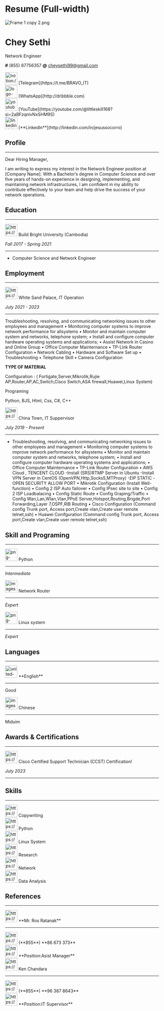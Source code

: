 # Resume (Full-width)

![Frame 1 copy 2.png](Frame_1_copy_2.png)

# Chey Sethi

Network Engineer 

**#**   (855) 87756357
**@**  [ch](mailto:chichi@madebychichi.com)eysethi99@gmail.com

<aside>
<img src="notion://custom_emoji/8cb46ee0-0721-4b65-8499-3d98376093a7/1e41d880-1811-80e2-b254-007a335c3d58" alt="notion://custom_emoji/8cb46ee0-0721-4b65-8499-3d98376093a7/1e41d880-1811-80e2-b254-007a335c3d58" width="40px" /> [Telegram](https://t.me/BRAVO_IT)

</aside>

<aside>
<img src="logo-whatsapp-png-pic-0.png" alt="logo-whatsapp-png-pic-0.png" width="40px" /> [WhatsApp](http://dribbble.com)

</aside>

<aside>
<img src="youtube-logo-png-photo-0.png" alt="youtube-logo-png-photo-0.png" width="40px" /> [YouTube](https://youtube.com/@littleskill168?si=2aBFzqnivNxSHM9S)

</aside>

<aside>
<img src="linkedin_(3).png" alt="linkedin_(3).png" width="40px" /> [**LinkedIn**](http://linkedin.com/in/jesussocorro)

</aside>

## Profile

---

Dear Hiring Manager,

I am writing to express my interest in the Network Engineer position at [Company Name]. With a Bachelor’s degree in Computer Science and over five years of hands-on experience in designing, implementing, and maintaining network infrastructures, I am confident in my ability to contribute effectively to your team and help drive the success of your network operations.

## Education

---

<aside>
<img src="https://www.notion.so/icons/school_gray.svg" alt="https://www.notion.so/icons/school_gray.svg" width="40px" /> Build Bright University (Cambodia)

*Fall 2017 - Spring 2021*

---

- Computer Science and Network Engineer
</aside>

## Employment

---

<aside>
<img src="https://www.notion.so/icons/briefcase_gray.svg" alt="https://www.notion.so/icons/briefcase_gray.svg" width="40px" /> White Sand Palace, IT Operation

*July 2021 - 2023*

---

Troubleshooting, resolving, and communicating networking issues to other employees
and management
• Monitoring computer systems to improve network performance for allsystems
• Monitor and maintain computer system and networks, telephone system;
• Install and configure computer hardware operating systems and applications;
• Assist Network in Casino and Online Group
• Office Computer Mainternance
• TP-Link Router Configuration
• Network Cabling
• Hardware and Software Set up
• Troubleshooting
• Telephone Skill
• Camera Configuration

</aside>

**TYPE OF MATERIAL**

Configuration : ( Fortigate,Server,Mikrotik,Rujie AP,Router,AP,AC,Switch,Cisco
Switch,ASA firewall,Huawei,Linux System)

Programing

Python, BJS, Html, Css, C#, C++

<aside>
<img src="https://www.notion.so/icons/briefcase_gray.svg" alt="https://www.notion.so/icons/briefcase_gray.svg" width="40px" /> China Town, IT Suppervisor

*July 2019 - Present*

---

- Troubleshooting, resolving, and communicating networking issues to other employees
and management
• Monitoring computer systems to improve network performance for allsystems
• Monitor and maintain computer system and networks, telephone system;
• Install and configure computer hardware operating systems and applications;
• Office Computer Mainternance
• TP-Link Router Configuration
• AWS Cloud , TENCENT CLOUD
-Install (SRS)RTMP Server in Ubuntu
-Install VPN Server in CentOS (OpenVPN,Http,Socks5,MTProxy)
-EIP STATIC
-OPEN SECURITY ALLOW PORT
• Mikrotik Configuration (Install Well-function)
• Config 2 ISP Auto failover
• Config IPsec site to site
• Config 2 ISP Loadbalacing
• Config Static Route
• Config Graping/Traffic
• Config Wan,Lan,Wlan,Vlan,PPoE
Server,Hotspot,Routing,Brigde,Port Forwarding,Layer
7,OSPF,RIB Routing
• Cisco Configuration (Command config Trunk port, Access
port,Create vlan,Create user remote telnet,ssh)
• Huawei Conifguration (Command config Trunk port, Access
port,Create vlan,Create user remote telnet,ssh)
</aside>

## Skill and Programing

---

<aside>
<img src="png-transparent-logo-python-logos-and-brands-icon-thumbnail.png" alt="png-transparent-logo-python-logos-and-brands-icon-thumbnail.png" width="40px" /> Python

---

*Intermediate*

</aside>

<aside>
<img src="images.png" alt="images.png" width="40px" /> Network Router

---

*Expert*

</aside>

<aside>
<img src="png-transparent-linux-distribution-tux-free-software-linux-kernel-linux-logo-bird-linux-thumbnail.png" alt="png-transparent-linux-distribution-tux-free-software-linux-kernel-linux-logo-bird-linux-thumbnail.png" width="40px" /> Linux system

---

*Expert*

</aside>

## Languages

---

<aside>
<img src="united-kingdom.png" alt="united-kingdom.png" width="40px" /> **English**

---

Good

</aside>

<aside>
<img src="images_(1).png" alt="images_(1).png" width="40px" /> Chinese

---

Miduim

</aside>

## Awards & Certifications

---

<aside>
<img src="https://www.notion.so/icons/checkmark_gray.svg" alt="https://www.notion.so/icons/checkmark_gray.svg" width="40px" />  Cisco Certified Support Technician (CCST) Certification!

*July 2023*

---

[](https://www.notion.so)

[]()

</aside>

## Skills

---

<aside>
<img src="https://www.notion.so/icons/star_gray.svg" alt="https://www.notion.so/icons/star_gray.svg" width="40px" /> Copywriting

</aside>

<aside>
<img src="https://www.notion.so/icons/star_gray.svg" alt="https://www.notion.so/icons/star_gray.svg" width="40px" /> Python

</aside>

<aside>
<img src="https://www.notion.so/icons/star_gray.svg" alt="https://www.notion.so/icons/star_gray.svg" width="40px" /> Linux System

</aside>

<aside>
<img src="https://www.notion.so/icons/star_gray.svg" alt="https://www.notion.so/icons/star_gray.svg" width="40px" /> Research

</aside>

<aside>
<img src="https://www.notion.so/icons/star_gray.svg" alt="https://www.notion.so/icons/star_gray.svg" width="40px" /> Network

</aside>

<aside>
<img src="https://www.notion.so/icons/star_gray.svg" alt="https://www.notion.so/icons/star_gray.svg" width="40px" /> Data Analysis

</aside>

## References

---

<aside>
<img src="https://www.notion.so/icons/user-circle_gray.svg" alt="https://www.notion.so/icons/user-circle_gray.svg" width="40px" /> **Mr. Ros Ratanak**

---

<aside>
<img src="https://www.notion.so/icons/phone-call_gray.svg" alt="https://www.notion.so/icons/phone-call_gray.svg" width="40px" /> (**855**)  **86 673 373**

</aside>

<aside>
<img src="https://www.notion.so/icons/mail_gray.svg" alt="https://www.notion.so/icons/mail_gray.svg" width="40px" /> **Position:Asist Manager**

</aside>

</aside>

<aside>
<img src="https://www.notion.so/icons/user-circle_gray.svg" alt="https://www.notion.so/icons/user-circle_gray.svg" width="40px" /> Ken Chandara

---

<aside>
<img src="https://www.notion.so/icons/phone-call_gray.svg" alt="https://www.notion.so/icons/phone-call_gray.svg" width="40px" /> (**855**)  **96 387 8643**

</aside>

<aside>
<img src="https://www.notion.so/icons/mail_gray.svg" alt="https://www.notion.so/icons/mail_gray.svg" width="40px" /> **Position:IT Supervisor**

</aside>

</aside>
